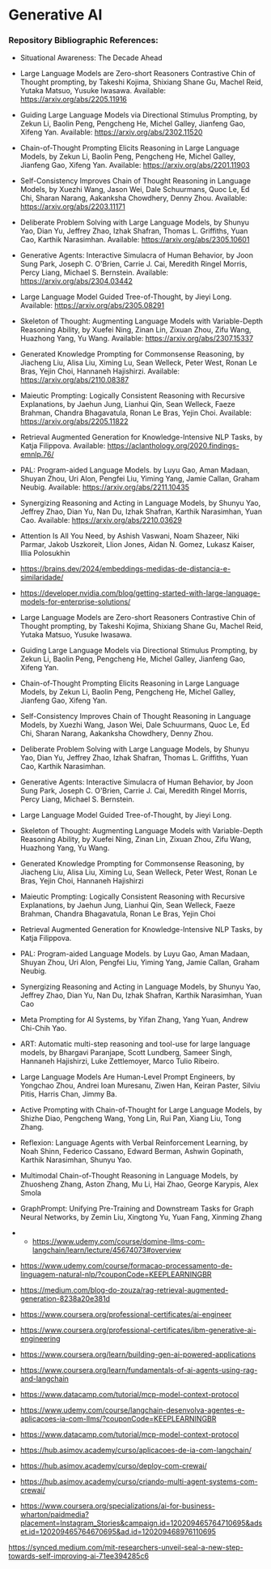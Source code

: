 # Generative AI

### Repository Bibliographic References:
- Situational Awareness: The Decade Ahead

- Large Language Models are Zero-short Reasoners Contrastive Chin of Thought prompting, by Takeshi Kojima, Shixiang Shane Gu, Machel Reid, Yutaka Matsuo, Yusuke Iwasawa. Available: https://arxiv.org/abs/2205.11916

- Guiding Large Language Models via Directional Stimulus Prompting, by Zekun Li, Baolin Peng, Pengcheng He, Michel Galley, Jianfeng Gao, Xifeng Yan. Available: https://arxiv.org/abs/2302.11520

- Chain-of-Thought Prompting Elicits Reasoning in Large Language Models, by Zekun Li, Baolin Peng, Pengcheng He, Michel Galley, Jianfeng Gao, Xifeng Yan. Available: https://arxiv.org/abs/2201.11903

- Self-Consistency Improves Chain of Thought Reasoning in Language Models, by Xuezhi Wang, Jason Wei, Dale Schuurmans, Quoc Le, Ed Chi, Sharan Narang, Aakanksha Chowdhery, Denny Zhou. Available: https://arxiv.org/abs/2203.11171

- Deliberate Problem Solving with Large Language Models, by Shunyu Yao, Dian Yu, Jeffrey Zhao, Izhak Shafran, Thomas L. Griffiths, Yuan Cao, Karthik Narasimhan. Available: https://arxiv.org/abs/2305.10601

- Generative Agents: Interactive Simulacra of Human Behavior, by Joon Sung Park, Joseph C. O'Brien, Carrie J. Cai, Meredith Ringel Morris, Percy Liang, Michael S. Bernstein. Available: https://arxiv.org/abs/2304.03442

- Large Language Model Guided Tree-of-Thought, by Jieyi Long. Available: https://arxiv.org/abs/2305.08291

- Skeleton of Thought: Augmenting Language Models with Variable-Depth Reasoning Ability, by Xuefei Ning, Zinan Lin, Zixuan Zhou, Zifu Wang, Huazhong Yang, Yu Wang. Available: https://arxiv.org/abs/2307.15337

-  Generated Knowledge Prompting for Commonsense Reasoning, by Jiacheng Liu, Alisa Liu, Ximing Lu, Sean Welleck, Peter West, Ronan Le Bras, Yejin Choi, Hannaneh Hajishirzi. Available: https://arxiv.org/abs/2110.08387

- Maieutic Prompting: Logically Consistent Reasoning with Recursive Explanations, by Jaehun Jung, Lianhui Qin, Sean Welleck, Faeze Brahman, Chandra Bhagavatula, Ronan Le Bras, Yejin Choi. Available: https://arxiv.org/abs/2205.11822

- Retrieval Augmented Generation for Knowledge-Intensive NLP Tasks, by Katja Filippova. Available: https://aclanthology.org/2020.findings-emnlp.76/

- PAL: Program-aided Language Models. by Luyu Gao, Aman Madaan, Shuyan Zhou, Uri Alon, Pengfei Liu, Yiming Yang, Jamie Callan, Graham Neubig. Available: https://arxiv.org/abs/2211.10435

- Synergizing Reasoning and Acting in Language Models, by Shunyu Yao, Jeffrey Zhao, Dian Yu, Nan Du, Izhak Shafran, Karthik Narasimhan, Yuan Cao. Available: https://arxiv.org/abs/2210.03629

- Attention Is All You Need, by Ashish Vaswani, Noam Shazeer, Niki Parmar, Jakob Uszkoreit, Llion Jones, Aidan N. Gomez, Lukasz Kaiser, Illia Polosukhin

- https://brains.dev/2024/embeddings-medidas-de-distancia-e-similaridade/

- https://developer.nvidia.com/blog/getting-started-with-large-language-models-for-enterprise-solutions/

- Large Language Models are Zero-short Reasoners Contrastive Chin of Thought prompting, by Takeshi Kojima, Shixiang Shane Gu, Machel Reid, Yutaka Matsuo, Yusuke Iwasawa. 
- Guiding Large Language Models via Directional Stimulus Prompting, by Zekun Li, Baolin Peng, Pengcheng He, Michel Galley, Jianfeng Gao, Xifeng Yan. 
- Chain-of-Thought Prompting Elicits Reasoning in Large Language Models, by Zekun Li, Baolin Peng, Pengcheng He, Michel Galley, Jianfeng Gao, Xifeng Yan. 
- Self-Consistency Improves Chain of Thought Reasoning in Language Models, by Xuezhi Wang, Jason Wei, Dale Schuurmans, Quoc Le, Ed Chi, Sharan Narang, Aakanksha Chowdhery, Denny Zhou. 
- Deliberate Problem Solving with Large Language Models, by Shunyu Yao, Dian Yu, Jeffrey Zhao, Izhak Shafran, Thomas L. Griffiths, Yuan Cao, Karthik Narasimhan.
- Generative Agents: Interactive Simulacra of Human Behavior, by Joon Sung Park, Joseph C. O'Brien, Carrie J. Cai, Meredith Ringel Morris, Percy Liang, Michael S. Bernstein.
- Large Language Model Guided Tree-of-Thought, by Jieyi Long.
- Skeleton of Thought: Augmenting Language Models with Variable-Depth Reasoning Ability, by Xuefei Ning, Zinan Lin, Zixuan Zhou, Zifu Wang, Huazhong Yang, Yu Wang.
- Generated Knowledge Prompting for Commonsense Reasoning, by Jiacheng Liu, Alisa Liu, Ximing Lu, Sean Welleck, Peter West, Ronan Le Bras, Yejin Choi, Hannaneh Hajishirzi
- Maieutic Prompting: Logically Consistent Reasoning with Recursive Explanations, by Jaehun Jung, Lianhui Qin, Sean Welleck, Faeze Brahman, Chandra Bhagavatula, Ronan Le Bras, Yejin Choi
- Retrieval Augmented Generation for Knowledge-Intensive NLP Tasks, by Katja Filippova. 
- PAL: Program-aided Language Models. by Luyu Gao, Aman Madaan, Shuyan Zhou, Uri Alon, Pengfei Liu, Yiming Yang, Jamie Callan, Graham Neubig.
- Synergizing Reasoning and Acting in Language Models, by Shunyu Yao, Jeffrey Zhao, Dian Yu, Nan Du, Izhak Shafran, Karthik Narasimhan, Yuan Cao
- Meta Prompting for AI Systems, by Yifan Zhang, Yang Yuan, Andrew Chi-Chih Yao.
- ART: Automatic multi-step reasoning and tool-use for large language models, by Bhargavi Paranjape, Scott Lundberg, Sameer Singh, Hannaneh Hajishirzi, Luke Zettlemoyer, Marco Tulio Ribeiro.
- Large Language Models Are Human-Level Prompt Engineers, by Yongchao Zhou, Andrei Ioan Muresanu, Ziwen Han, Keiran Paster, Silviu Pitis, Harris Chan, Jimmy Ba.
- Active Prompting with Chain-of-Thought for Large Language Models, by Shizhe Diao, Pengcheng Wang, Yong Lin, Rui Pan, Xiang Liu, Tong Zhang.
- Reflexion: Language Agents with Verbal Reinforcement Learning, by Noah Shinn, Federico Cassano, Edward Berman, Ashwin Gopinath, Karthik Narasimhan, Shunyu Yao.
- Multimodal Chain-of-Thought Reasoning in Language Models, by Zhuosheng Zhang, Aston Zhang, Mu Li, Hai Zhao, George Karypis, Alex Smola
- GraphPrompt: Unifying Pre-Training and Downstream Tasks for Graph Neural Networks, by Zemin Liu, Xingtong Yu, Yuan Fang, Xinming Zhang

- - https://www.udemy.com/course/domine-llms-com-langchain/learn/lecture/45674073#overview
- https://www.udemy.com/course/formacao-processamento-de-linguagem-natural-nlp/?couponCode=KEEPLEARNINGBR
- https://medium.com/blog-do-zouza/rag-retrieval-augmented-generation-8238a20e381d
- https://www.coursera.org/professional-certificates/ai-engineer 
- https://www.coursera.org/professional-certificates/ibm-generative-ai-engineering
- https://www.coursera.org/learn/building-gen-ai-powered-applications
- https://www.coursera.org/learn/fundamentals-of-ai-agents-using-rag-and-langchain
- https://www.datacamp.com/tutorial/mcp-model-context-protocol 
- https://www.udemy.com/course/langchain-desenvolva-agentes-e-aplicacoes-ia-com-llms/?couponCode=KEEPLEARNINGBR 
- https://www.datacamp.com/tutorial/mcp-model-context-protocol 
- https://hub.asimov.academy/curso/aplicacoes-de-ia-com-langchain/
- https://hub.asimov.academy/curso/deploy-com-crewai/
- https://hub.asimov.academy/curso/criando-multi-agent-systems-com-crewai/
- https://www.coursera.org/specializations/ai-for-business-wharton/paidmedia?placement=Instagram_Stories&campaign.id=120209465764710695&adset.id=120209465764670695&ad.id=120209468976110695


https://synced.medium.com/mit-researchers-unveil-seal-a-new-step-towards-self-improving-ai-71ee394285c6
